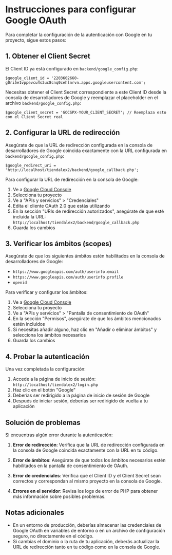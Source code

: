 # Instrucciones para configurar Google OAuth

Para completar la configuración de la autenticación con Google en tu proyecto, sigue estos pasos:

## 1. Obtener el Client Secret

El Client ID ya está configurado en `backend/google_config.php`:
```
$google_client_id = '2203602660-g0ri5e1vppevcu4s3uc8cnq0cehlnrvn.apps.googleusercontent.com';
```

Necesitas obtener el Client Secret correspondiente a este Client ID desde la consola de desarrolladores de Google y reemplazar el placeholder en el archivo `backend/google_config.php`:
```
$google_client_secret = 'GOCSPX-YOUR_CLIENT_SECRET'; // Reemplaza esto con el Client Secret real
```

## 2. Configurar la URL de redirección

Asegúrate de que la URL de redirección configurada en la consola de desarrolladores de Google coincida exactamente con la URL configurada en `backend/google_config.php`:
```
$google_redirect_uri = 'http://localhost/tiendalex2/backend/google_callback.php';
```

Para configurar la URL de redirección en la consola de Google:
1. Ve a [Google Cloud Console](https://console.cloud.google.com/)
2. Selecciona tu proyecto
3. Ve a "APIs y servicios" > "Credenciales"
4. Edita el cliente OAuth 2.0 que estás utilizando
5. En la sección "URIs de redirección autorizados", asegúrate de que esté incluida la URL:
   `http://localhost/tiendalex2/backend/google_callback.php`
6. Guarda los cambios

## 3. Verificar los ámbitos (scopes)

Asegúrate de que los siguientes ámbitos estén habilitados en la consola de desarrolladores de Google:
- `https://www.googleapis.com/auth/userinfo.email`
- `https://www.googleapis.com/auth/userinfo.profile`
- `openid`

Para verificar y configurar los ámbitos:
1. Ve a [Google Cloud Console](https://console.cloud.google.com/)
2. Selecciona tu proyecto
3. Ve a "APIs y servicios" > "Pantalla de consentimiento de OAuth"
4. En la sección "Permisos", asegúrate de que los ámbitos mencionados estén incluidos
5. Si necesitas añadir alguno, haz clic en "Añadir o eliminar ámbitos" y selecciona los ámbitos necesarios
6. Guarda los cambios

## 4. Probar la autenticación

Una vez completada la configuración:
1. Accede a la página de inicio de sesión: `http://localhost/tiendalex2/login.php`
2. Haz clic en el botón "Google"
3. Deberías ser redirigido a la página de inicio de sesión de Google
4. Después de iniciar sesión, deberías ser redirigido de vuelta a tu aplicación

## Solución de problemas

Si encuentras algún error durante la autenticación:

1. **Error de redirección**: Verifica que la URL de redirección configurada en la consola de Google coincida exactamente con la URL en tu código.

2. **Error de ámbitos**: Asegúrate de que todos los ámbitos necesarios estén habilitados en la pantalla de consentimiento de OAuth.

3. **Error de credenciales**: Verifica que el Client ID y el Client Secret sean correctos y correspondan al mismo proyecto en la consola de Google.

4. **Errores en el servidor**: Revisa los logs de error de PHP para obtener más información sobre posibles problemas.

## Notas adicionales

- En un entorno de producción, deberías almacenar las credenciales de Google OAuth en variables de entorno o en un archivo de configuración seguro, no directamente en el código.
- Si cambias el dominio o la ruta de tu aplicación, deberás actualizar la URL de redirección tanto en tu código como en la consola de Google.
